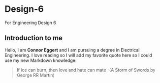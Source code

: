 # Design-6
For Engineering Design 6

## Introduction to me
Hello, I am **Connor Eggert** and I am pursuing a degree in Electrical Engineering. 
I love reading so I will add my favorite quote here so I could use my new Markdown knowledge:
> If ice can burn, then love and hate can mate
> -(A Storm of Swords by George RR Martin)

